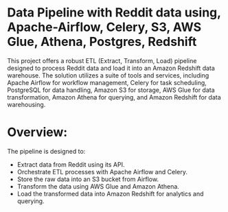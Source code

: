 # Data Pipeline with Reddit data using, Apache-Airflow, Celery, S3, AWS Glue, Athena, Postgres, Redshift

This project offers a robust ETL (Extract, Transform, Load) pipeline designed to process Reddit data and load it into an Amazon Redshift data warehouse. The solution utilizes a suite of tools and services, including Apache Airflow for workflow management, Celery for task scheduling, PostgreSQL for data handling, Amazon S3 for storage, AWS Glue for data transformation, Amazon Athena for querying, and Amazon Redshift for data warehousing.

# Overview:

The pipeline is designed to:

- Extract data from Reddit using its API.
- Orchestrate ETL processes with Apache Airflow and Celery.
- Store the raw data into an S3 bucket from Airflow.
- Transform the data using AWS Glue and Amazon Athena.
- Load the transformed data into Amazon Redshift for analytics and querying.


